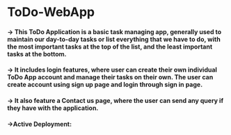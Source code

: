 # ToDo-WebApp

#### -> This ToDo Application is a basic task managing app, generally used to maintain our day-to-day tasks or list everything that we have to do, with the most important tasks at the top of the list, and the least important tasks at the bottom.
#### -> It includes login features, where user can create their own individual ToDo App account and manage their tasks on their own. The user can create account using sign up page and login through sign in page.
#### -> It also feature a Contact us page, where the user can send any query if they have with the application.
#### ->Active Deployment:

